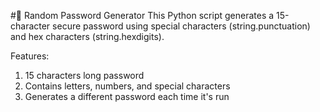 #🔐 Random Password Generator
This Python script generates a 15-character secure password using special characters (string.punctuation) and hex characters (string.hexdigits).

Features:

1) 15 characters long password
2) Contains letters, numbers, and special characters
3) Generates a different password each time it's run
